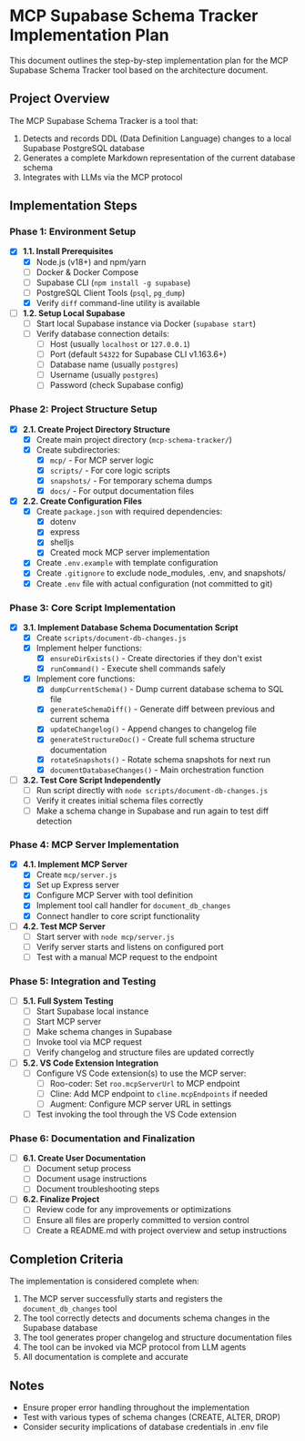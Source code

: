 # MCP Supabase Schema Tracker Implementation Plan

This document outlines the step-by-step implementation plan for the MCP Supabase Schema Tracker tool based on the architecture document.

## Project Overview

The MCP Supabase Schema Tracker is a tool that:
1. Detects and records DDL (Data Definition Language) changes to a local Supabase PostgreSQL database
2. Generates a complete Markdown representation of the current database schema
3. Integrates with LLMs via the MCP protocol

## Implementation Steps

### Phase 1: Environment Setup

- [x] **1.1. Install Prerequisites**
  - [x] Node.js (v18+) and npm/yarn
  - [ ] Docker & Docker Compose
  - [ ] Supabase CLI (`npm install -g supabase`)
  - [ ] PostgreSQL Client Tools (`psql`, `pg_dump`)
  - [x] Verify `diff` command-line utility is available

- [ ] **1.2. Setup Local Supabase**
  - [ ] Start local Supabase instance via Docker (`supabase start`)
  - [ ] Verify database connection details:
    - [ ] Host (usually `localhost` or `127.0.0.1`)
    - [ ] Port (default `54322` for Supabase CLI v1.163.6+)
    - [ ] Database name (usually `postgres`)
    - [ ] Username (usually `postgres`)
    - [ ] Password (check Supabase config)

### Phase 2: Project Structure Setup

- [x] **2.1. Create Project Directory Structure**
  - [x] Create main project directory (`mcp-schema-tracker/`)
  - [x] Create subdirectories:
    - [x] `mcp/` - For MCP server logic
    - [x] `scripts/` - For core logic scripts
    - [x] `snapshots/` - For temporary schema dumps
    - [x] `docs/` - For output documentation files

- [x] **2.2. Create Configuration Files**
  - [x] Create `package.json` with required dependencies:
    - [x] dotenv
    - [x] express
    - [x] shelljs
    - [x] Created mock MCP server implementation
  - [x] Create `.env.example` with template configuration
  - [x] Create `.gitignore` to exclude node_modules, .env, and snapshots/
  - [x] Create `.env` file with actual configuration (not committed to git)

### Phase 3: Core Script Implementation

- [x] **3.1. Implement Database Schema Documentation Script**
  - [x] Create `scripts/document-db-changes.js`
  - [x] Implement helper functions:
    - [x] `ensureDirExists()` - Create directories if they don't exist
    - [x] `runCommand()` - Execute shell commands safely
  - [x] Implement core functions:
    - [x] `dumpCurrentSchema()` - Dump current database schema to SQL file
    - [x] `generateSchemaDiff()` - Generate diff between previous and current schema
    - [x] `updateChangelog()` - Append changes to changelog file
    - [x] `generateStructureDoc()` - Create full schema structure documentation
    - [x] `rotateSnapshots()` - Rotate schema snapshots for next run
    - [x] `documentDatabaseChanges()` - Main orchestration function

- [ ] **3.2. Test Core Script Independently**
  - [ ] Run script directly with `node scripts/document-db-changes.js`
  - [ ] Verify it creates initial schema files correctly
  - [ ] Make a schema change in Supabase and run again to test diff detection

### Phase 4: MCP Server Implementation

- [x] **4.1. Implement MCP Server**
  - [x] Create `mcp/server.js`
  - [x] Set up Express server
  - [x] Configure MCP Server with tool definition
  - [x] Implement tool call handler for `document_db_changes`
  - [x] Connect handler to core script functionality

- [ ] **4.2. Test MCP Server**
  - [ ] Start server with `node mcp/server.js`
  - [ ] Verify server starts and listens on configured port
  - [ ] Test with a manual MCP request to the endpoint

### Phase 5: Integration and Testing

- [ ] **5.1. Full System Testing**
  - [ ] Start Supabase local instance
  - [ ] Start MCP server
  - [ ] Make schema changes in Supabase
  - [ ] Invoke tool via MCP request
  - [ ] Verify changelog and structure files are updated correctly

- [ ] **5.2. VS Code Extension Integration**
  - [ ] Configure VS Code extension(s) to use the MCP server:
    - [ ] Roo-coder: Set `roo.mcpServerUrl` to MCP endpoint
    - [ ] Cline: Add MCP endpoint to `cline.mcpEndpoints` if needed
    - [ ] Augment: Configure MCP server URL in settings
  - [ ] Test invoking the tool through the VS Code extension

### Phase 6: Documentation and Finalization

- [ ] **6.1. Create User Documentation**
  - [ ] Document setup process
  - [ ] Document usage instructions
  - [ ] Document troubleshooting steps

- [ ] **6.2. Finalize Project**
  - [ ] Review code for any improvements or optimizations
  - [ ] Ensure all files are properly committed to version control
  - [ ] Create a README.md with project overview and setup instructions

## Completion Criteria

The implementation is considered complete when:

1. The MCP server successfully starts and registers the `document_db_changes` tool
2. The tool correctly detects and documents schema changes in the Supabase database
3. The tool generates proper changelog and structure documentation files
4. The tool can be invoked via MCP protocol from LLM agents
5. All documentation is complete and accurate

## Notes

- Ensure proper error handling throughout the implementation
- Test with various types of schema changes (CREATE, ALTER, DROP)
- Consider security implications of database credentials in .env file
